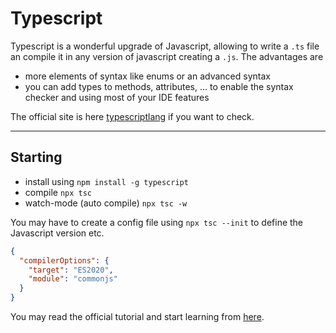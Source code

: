 # Typescript

Typescript is a wonderful upgrade of Javascript, allowing
to write a ``.ts`` file an compile it in any version
of javascript creating a ``.js``. The advantages are

* more elements of syntax like enums or
  an advanced syntax
* you can add types to methods, attributes, ...
  to enable the syntax checker and using most
  of your IDE features
  
The official site is here
[typescriptlang](https://www.typescriptlang.org/)
if you want to check.

<hr class="sr">

## Starting

* install using ``npm install -g typescript``
* compile ``npx tsc``
* watch-mode (auto compile) ``npx tsc -w``

You may have to create a config file using ``npx tsc --init``
to define the Javascript version etc.

```json
{
  "compilerOptions": {
    "target": "ES2020",
    "module": "commonjs"
  }
}
```

You may read the official tutorial and start
learning from [here](https://www.typescriptlang.org/docs/handbook/typescript-in-5-minutes.html).